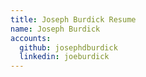 ```yaml
---
title: Joseph Burdick Resume
name: Joseph Burdick
accounts:
  github: josephdburdick
  linkedin: joeburdick
---
```

